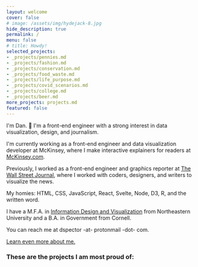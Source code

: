 ```yaml
---
layout: welcome
cover: false
# image: /assets/img/hydejack-8.jpg
hide_description: true
permalink: /
menu: false
# title: Howdy!
selected_projects:
- _projects/pennies.md
- _projects/fashion.md
- _projects/conservation.md
- _projects/food_waste.md
- _projects/life_purpose.md
- _projects/covid_scenarios.md
- _projects/college.md
- _projects/beer.md
more_projects: projects.md
featured: false
---
```

I'm Dan. 🎉 I'm a front-end engineer with a strong interest in data visualization, design, and journalism.

I'm currently working as a front-end engineer and data visualization developer at McKinsey, where I make interactive explainers for readers at [McKinsey.com](https://www.mckinsey.com).

Previously, I worked as a front-end engineer and graphics reporter at [The Wall Street Journal](https://www.wsj.com), where I worked with coders, designers, and writers to visualize the news.

My homies: HTML, CSS, JavaScript, React, Svelte, Node, D3, R, and the written word.

I have a M.F.A. in [Information Design and Visualization](https://www.northeastern.edu/visualization/) from Northeastern University and a B.A. in Government from Cornell.

You can reach me at dspector -at- protonmail -dot- com.

[Learn even more about me.](./about.md)
### These are the projects I am most proud of:

<!--projects-->
